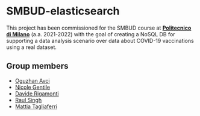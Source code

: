 # SMBUD-elasticsearch
This project has been commissioned for the SMBUD course at [**Politecnico di Milano**] (a.a. 2021-2022) with the goal of creating a NoSQL DB for supporting a data analysis scenario over data about COVID-19 vaccinations using a real dataset.

## Group members
* [Oguzhan Avci](https://github.com/oguavci)
* [Nicole Gentile](https://github.com/ninagentile)
* [Davide Rigamonti](https://github.com/daviderigamonti)
* [Raul Singh](https://github.com/RaulSingh-7)
* [Mattia Tagliaferri](https://github.com/MattiaTaglia)

[**Politecnico di Milano**]: https://www.polimi.it/
